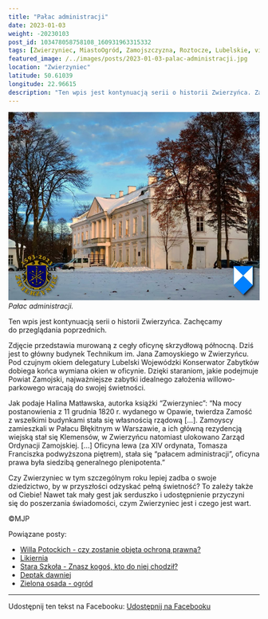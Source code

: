```yaml
---
title: "Pałac administracji"
date: 2023-01-03
weight: -20230103
post_id: 103478058758108_160931963315332
tags: [Zwierzyniec, MiastoOgród, Zamojszczyzna, Roztocze, Lubelskie, villarestituta, turystyka, dziedzictwo, zabytki, krajobrazy]
featured_image: /../images/posts/2023-01-03-palac-administracji.jpg
location: "Zwierzyniec"
latitude: 50.61039
longitude: 22.96615
description: "Ten wpis jest kontynuacją serii o historii Zwierzyńca. Zachęcamy do przeglądania poprzednich...."
---
```


![Pałac administracji.](/images/posts/2023-01-03-palac-administracji.jpg)
*Pałac administracji.*

Ten wpis jest kontynuacją serii o historii Zwierzyńca. Zachęcamy do przeglądania poprzednich.

Zdjęcie przedstawia murowaną z cegły oficynę skrzydłową północną. Dziś jest to główny budynek Technikum im. Jana Zamoyskiego w Zwierzyńcu.
Pod czujnym okiem delegatury Lubelski Wojewódzki Konserwator Zabytków dobiega końca wymiana okien w oficynie. Dzięki staraniom, jakie podejmuje Powiat Zamojski, najważniejsze zabytki idealnego założenia willowo-parkowego wracają do swojej świetności.

Jak podaje Halina Matławska, autorka książki “Zwierzyniec”:
“Na mocy postanowienia z 11 grudnia 1820 r. wydanego w Opawie, twierdza Zamość z wszelkimi budynkami stała się własnością rządową [...].
Zamoyscy zamieszkali w Pałacu Błękitnym w Warszawie, a ich główną rezydencją wiejską stał się Klemensów, w Zwierzyńcu natomiast ulokowano Zarząd Ordynacji Zamojskiej. [...]
Oficyna lewa (za XIV ordynata, Tomasza Franciszka podwyższona piętrem), stała się “pałacem administracji”, oficyna prawa była siedzibą generalnego plenipotenta.”

Czy Zwierzyniec w tym szczególnym roku lepiej zadba o swoje dziedzictwo, by w przyszłości odzyskać pełną świetność?
To zależy także od Ciebie!
Nawet tak mały gest jak serduszko i udostępnienie przyczyni się do poszerzania świadomości, czym Zwierzyniec jest i czego jest wart.



©MJP

Powiązane posty:
- [Willa Potockich - czy zostanie objęta ochroną prawną?](/posts/willa-potockich-czy-zostanie-objeta-ochrona-prawna)
- [Likiernia](/posts/likiernia)
- [Stara Szkoła - Znasz kogoś, kto do niej chodził?](/posts/stara-szkola-znasz-kogos-kto-do-niej-chodzil)
- [Deptak dawniej](/posts/deptak-dawniej)
- [Zielona osada - ogród](/posts/zielona-osada-ogrod)


---

Udostępnij ten tekst na Facebooku:
[Udostępnij na Facebooku](https://www.facebook.com/sharer/sharer.php?u=https://stowarzyszeniewachniewskiej.pl/posts/palac-administracji)

<script type="application/ld+json">
{
  "@context": "https://schema.org",
  "@type": "BlogPosting",
  "headline": "Pałac administracji",
  "datePublished": "2023-01-03",
  "dateModified": "2023-01-03",
  "author": {
    "@type": "Person",
    "name": "Michał Jan Patyk"
  },
  "publisher": {
    "@type": "Organization",
    "name": "Stowarzyszenie im. Aleksandry Wachniewskiej",
    "logo": {
      "@type": "ImageObject",
      "url": "https://stowarzyszeniewachniewskiej.pl/images/logo/logo.svg"
    }
  },
  "mainEntityOfPage": {
    "@type": "WebPage",
    "@id": "https://stowarzyszeniewachniewskiej.pl/posts/palac-administracji"
  },
  "image": {
    "@type": "ImageObject",
    "url": "https://stowarzyszeniewachniewskiej.pl//images/posts/2023-01-03-palac-administracji.jpg"
  },
  "articleSection": "Dziedzictwo Kulturowe i Zabytki",
  "keywords": "[Zwierzyniec, MiastoOgród, Zamojszczyzna, Roztocze, Lubelskie, villarestituta, turystyka, dziedzictwo, zabytki, krajobrazy]",
  "wordCount": 173,
  "articleBody": "Ten wpis jest kontynuacją serii o historii Zwierzyńca. Zachęcamy do przeglądania poprzednich.\n\nZdjęcie przedstawia murowaną z cegły oficynę skrzydłową północną. Dziś jest to główny budynek Technikum im. Jana Zamoyskiego w Zwierzyńcu.\nPod czujnym okiem delegatury Lubelski Wojewódzki Konserwator Zabytków dobiega końca wymiana okien w oficynie. Dzięki staraniom, jakie podejmuje Powiat Zamojski, najważniejsze zabytki idealnego założenia willowo-parkowego wracają do swojej świetności.\n\nJak podaje Halina Matławska, autorka książki “Zwierzyniec”:\n“Na mocy postanowienia z 11 grudnia 1820 r. wydanego w Opawie, twierdza Zamość z wszelkimi budynkami stała się własnością rządową [...].\nZamoyscy zamieszkali w Pałacu Błękitnym w Warszawie, a ich główną rezydencją wiejską stał się Klemensów, w Zwierzyńcu natomiast ulokowano Zarząd Ordynacji Zamojskiej. [...]\nOficyna lewa (za XIV ordynata, Tomasza Franciszka podwyższona piętrem), stała się “pałacem administracji”, oficyna prawa była siedzibą generalnego plenipotenta.”\n\nCzy Zwierzyniec w tym szczególnym roku lepiej zadba o swoje dziedzictwo, by w przyszłości odzyskać pełną świetność?\nTo zależy także od Ciebie!\nNawet tak mały gest jak serduszko i udostępnienie przyczyni się do poszerzania świadomości, czym Zwierzyniec jest i czego jest wart.\n\n\n\n©MJP",
  "description": "Ten wpis jest kontynuacją serii o historii Zwierzyńca. Zachęcamy do przeglądania poprzednich....",
  "copyrightHolder": {
    "@type": "Person",
    "name": "Michał Jan Patyk"
  }
}
</script>
<script type="application/ld+json">
{
  "@context": "https://schema.org",
  "@type": "BreadcrumbList",
  "itemListElement": [
    {
      "@type": "ListItem",
      "position": 1,
      "name": "Home",
      "item": "https://stowarzyszeniewachniewskiej.pl"
    },
    {
      "@type": "ListItem",
      "position": 2,
      "name": "posts",
      "item": "https://stowarzyszeniewachniewskiej.pl/posts"
    },
    {
      "@type": "ListItem",
      "position": 3,
      "name": "Pałac administracji",
      "item": "https://stowarzyszeniewachniewskiej.pl/posts/palac-administracji"
    }
  ]
}
</script>
